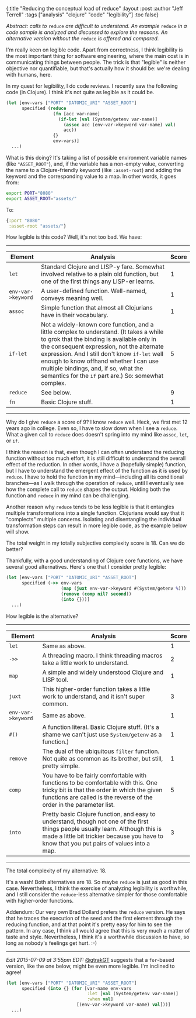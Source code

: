 {:title "Reducing the conceptual load of reduce"
 :layout :post
 :author "Jeff Terrell"
 :tags ["analysis" "clojure" "code" "legibility"]
 :toc false}

<em>Abstract: calls to </em>`reduce`<em> are difficult to understand. An example </em>`reduce`<em> in a code sample is analyzed and discussed to explore the reasons. An alternative version without the </em>`reduce`<em> is offered and compared.</em>

I'm really keen on legible code. Apart from correctness, I think legibility is the most important thing for software engineering, where the main cost is in communicating things between people. The trick is that "legible" is neither objective nor quantifiable, but that's actually how it should be: we're dealing with humans, here.

In my quest for legibility, I do code reviews. I recently saw the following code (in Clojure). I think it's not quite as legible as it could be.

<!--more-->

```clojure
(let [env-vars ["PORT" "DATOMIC_URI" "ASSET_ROOT"]
      specified (reduce
                  (fn [acc var-name]
                    (if-let [val (System/getenv var-name)]
                      (assoc acc (env-var->keyword var-name) val)
                      acc))
                  {}
                  env-vars)]
  ...)
```

What is this doing? It's taking a list of possible environment variable names (like `"ASSET_ROOT"`), and, if the variable has a non-empty value, converting the name to a Clojure-friendly keyword (like `:asset-root`) and adding the keyword and the corresponding value to a map. In other words, it goes from:

```bash
export PORT="8080"
export ASSET_ROOT="assets/"
```

To:

```clojure
{:port "8080"
 :asset-root "assets/"}
```

How legible is this code? Well, it's not too bad. We have:

---

| Element | Analysis | Score |
| ------- | -------- | ----- |
| `let` | Standard Clojure and LISP-y fare. Somewhat involved relative to a plain old function, but one of the first things any LISP-er learns. | 1 |
| `env-var->keyword` | A user-defined function. Well-named, conveys meaning well. | 1 |
| `assoc` | Simple function that almost all Clojurians have in their vocabulary. | 1 |
| `if-let` | Not a widely-known core function, and a little complex to understand. (It takes a while to grok that the binding is available only in the consequent expression, not the alternate expression. And I still don't know `if-let` well enough to know offhand whether I can use multiple bindings, and, if so, what the semantics for the `if` part are.) So: somewhat complex. | 5 |
| `reduce` | See below. | 9 |
| `fn` | Basic Clojure stuff. | 1 |

---

Why do I give `reduce` a score of 9? I know `reduce` well. Heck, we first met 12 years ago in college. Even so, I have to slow down when I see a `reduce`. What a given call to `reduce` does doesn't spring into my mind like `assoc`, `let`, or `if`.

I think the reason is that, even though I can often understand the reducing function without too much effort, it is still difficult to understand the overall effect of the reduction. In other words, I have a (hopefully simple) function, but I have to understand the emergent effect of the function as it is used by `reduce`. I have to hold the function in my mind—including all its conditional branches—as I walk through the operation of `reduce`, until I eventually see how the complete call to `reduce` shapes the output. Holding both the function and `reduce` in my mind can be challenging.

Another reason why `reduce` tends to be less legible is that it entangles multiple transformations into a single function. Clojurians would say that it "complects" multiple concerns. Isolating and disentangling the individual transformation steps can result in more legible code, as the example below will show.

The total weight in my totally subjective complexity score is 18. Can we do better?

Thankfully, with a good understanding of Clojure core functions, we have several good alternatives. Here's one that I consider pretty legible:

```clojure
(let [env-vars ["PORT" "DATOMIC_URI" "ASSET_ROOT"]
      specified (->> env-vars
                     (map (juxt env-var->keyword #(System/getenv %)))
                     (remove (comp nil? second))
                     (into {}))]
  ...)
```

How legible is the alternative?

---

| Element | Analysis | Score |
| ------- | -------- | ----- |
| `let` | Same as above. | 1 |
| `->>` | A threading macro. I think threading macros take a little work to understand. | 2 |
| `map` | A simple and widely understood Clojure and LISP tool. | 1 |
| `juxt` | This higher-order function takes a little work to understand, and it isn't super common. | 3 |
| `env-var->keyword` | Same as above. | 1 |
| `#()` | A function literal. Basic Clojure stuff. (It's a shame we can't just use `System/getenv` as a function.) | 1 |
| `remove` | The dual of the ubiquitous `filter` function. Not quite as common as its brother, but still, pretty simple. | 1 |
| `comp` | You have to be fairly comfortable with functions to be comfortable with this. One tricky bit is that the order in which the given functions are called is the reverse of the order in the parameter list. | 5 |
| `into` | Pretty basic Clojure function, and easy to understand, though not one of the first things people usually learn. Although this is made a little bit trickier because you have to know that you put pairs of values into a map. | 3 |

---

The total complexity of my alternative: 18.

It's a wash! Both alternatives are 18. So maybe `reduce` is just as good in this case. Nevertheless, I think the exercise of analyzing legibility is worthwhile, and I still consider the `reduce`-less alternative simpler for those comfortable with higher-order functions.

Addendum: Our very own Brad Dollard prefers the `reduce` version. He says that he traces the execution of the seed and the first element through the reducing function, and at that point it's pretty easy for him to see the pattern. In any case, I think all would agree that this is very much a matter of taste and style. Nevertheless, I think it's a worthwhile discussion to have, so long as nobody's feelings get hurt. :-)

<hr/>

<em>Edit 2015-07-09 at 3:55pm EDT:</em> <a href="https://twitter.com/gtrakGT">@gtrakGT</a> suggests that a `for`-based version, like the one below, might be even more legible. I'm inclined to agree!

```clojure
(let [env-vars ["PORT" "DATOMIC_URI" "ASSET_ROOT"]
      specified (into {} (for [var-name env-vars
                               :let [val (System/getenv var-name)]
                               :when val]
                           [(env-var->keyword var-name) val]))]
  ...)
```
